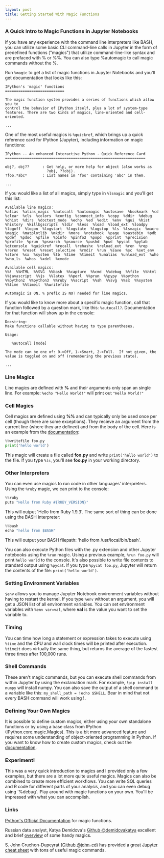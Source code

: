 ```yaml
---
layout: post
title: Getting Started With Magic Functions
---
```


<h3>A Quick Intro to Magic Functions in Jupyter Notebooks</h3>

If you have any experience with the command line interpreters like BASH, you can utilize some basic CLI command-line calls in Jupyter in the form of predefined functions ("magics") that utilize command-line-like syntax and are prefaced with % or %%. You can also type %automagic to call magic commands without the %.

Run `%magic` to get a list of magic functions in Jupyter Notebooks and you'll get documentation that looks like this:

```text
IPython's 'magic' functions
===========================

The magic function system provides a series of functions which allow you to
control the behavior of IPython itself, plus a lot of system-type
features. There are two kinds of magics, line-oriented and cell-oriented.

...
```

One of the most useful magics is `%quickref`, which brings up a quick reference card for IPython (Jupyter), including information on magic functions:

```text
IPython -- An enhanced Interactive Python - Quick Reference Card
================================================================

obj?, obj??      : Get help, or more help for object (also works as
                   ?obj, ??obj).
?foo.*abc*       : List names in 'foo' containing 'abc' in them.

...
```

If you would like a list of all magics, simply type in `%lsmagic` and you'll get this list:

```text
Available line magics:
%alias  %alias_magic  %autocall  %automagic  %autosave  %bookmark  %cd  %clear  %cls  %colors  %config  %connect_info  %copy  %ddir  %debug  %dhist  %dirs  %doctest_mode  %echo  %ed  %edit  %env  %gui  %hist  %history  %killbgscripts  %ldir  %less  %load  %load_ext  %loadpy  %logoff  %logon  %logstart  %logstate  %logstop  %ls  %lsmagic  %macro  %magic  %matplotlib  %mkdir  %more  %notebook  %page  %pastebin  %pdb  %pdef  %pdoc  %pfile  %pinfo  %pinfo2  %popd  %pprint  %precision  %profile  %prun  %psearch  %psource  %pushd  %pwd  %pycat  %pylab  %qtconsole  %quickref  %recall  %rehashx  %reload_ext  %ren  %rep  %rerun  %reset  %reset_selective  %rmdir  %run  %save  %sc  %set_env  %store  %sx  %system  %tb  %time  %timeit  %unalias  %unload_ext  %who  %who_ls  %whos  %xdel  %xmode

Available cell magics:
%%!  %%HTML  %%SVG  %%bash  %%capture  %%cmd  %%debug  %%file  %%html  %%javascript  %%js  %%latex  %%perl  %%prun  %%pypy  %%python  %%python2  %%python3  %%ruby  %%script  %%sh  %%svg  %%sx  %%system  %%time  %%timeit  %%writefile

Automagic is ON, % prefix IS NOT needed for line magics.
```

If you would like to know more about a specific magic function, call that function followed by a question mark, like this: `%autocall?`. Documentation for that function will show up in the console:

```text
Docstring:
Make functions callable without having to type parentheses.

Usage:

   %autocall [mode]

The mode can be one of: 0->Off, 1->Smart, 2->Full.  If not given, the
value is toggled on and off (remembering the previous state).

...
```

<h3>Line Magics</h3>

Line magics are defined with __%__ and their arguments only span an single line. For example:
`%echo "Hello World!"` will print out `"Hello World!"`

<h3>Cell Magics</h3>

Cell magics are defined using __%%__ and can typically only be used once per cell (though there are some exceptions). They recieve an argument from the current line (where they are defined) and from the body of the cell. Here is an example from the [documentation](http://nbviewer.jupyter.org/github/ipython/ipython/blob/1.x/examples/notebooks/Cell%20Magics.ipynb):
```python
%%writefile foo.py
print('hello world')
```
This magic will create a file called __foo.py__ and write `print('hello world')` to the file. If you type `%ls`, you'll see __foo.py__ in your working directory. 

<h3>Other Interpreters</h3>

You can even use magics to run code in other languages' interpreters. Using the `%ruby` magic, we can print to the console: 

```python
%%ruby
puts "Hello from Ruby #{RUBY_VERSION}"
```

This will output 'Hello from Ruby 1.9.3'. The same sort of thing can be done using the BASH interpreter:

```python
%%bash
echo "hello from $BASH"
```

This will output your BASH filepath: 'hello from /usr/local/bin/bash'.

You can also execute Python files with the .py extension and other Jupyter notebooks using the `%run` magic. Using a previous example, `%run foo.py` will print `hello world` to the console. It's also possible to write file contents to standard output using `%pycat`. If you type `%pycat foo.py`, Jupyter will return the contents of the file: `print('hello world')`.

<h3>Setting Environment Variables</h3>

`$env` allows you to manage Jupyter Notebook environment variables without having to restart the kernel. If you type `%env` without an argument, you will get a JSON list of all environment variables. You can set environment variables with `%env var=val`, where __val__ is the value you want to set the variable to. 

<h3>Timing</h3>

You can time how long a statement or expression takes to execute using `%time` and the CPU and wall clock times will be printed after execution. `%timeit` does virtually the same thing, but returns the average of the fastest three times after 100,000 runs.

<h3>Shell Commands</h3>

These aren't magic commands, but you can execute shell commands from within Jupyter by using the exclamation mark. For example, `!pip install numpy` will install numpy. You can also save the output of a shell command to a variable like this: `my_shell_path = !echo $SHELL`. Bear in mind that not every BASH command will work using __!__.

<h3>Defining Your Own Magics</h3>

It is possible to define custom magics, either using your own standalone functions or by using a base class from IPython (IPython.core.magic.Magics). This is a bit more advanced feature and requires some understanding of object-oriented programming in Python. If you want to know how to create custom magics, check out the [documentation](https://ipython.org/ipython-doc/3/config/custommagics.html#defining-magics).

<h3>Experiment!</h3>
This was a very quick introduction to magics and I provided only a few examples, but there are a lot more quite useful magics. Magics can also be combined to create more efficient workflows. You can write SQL queries and R code for different parts of your analysis, and you can even debug using `%debug`. Play around with magic functions on your own. You'll be impressed with what you can accomplish. 

<h3>Links</h3>

[Python's Official Documentation](http://ipython.readthedocs.io/en/stable/interactive/magics.html) for magic functions. 

Russian data analyst, Katya Demidova's [Github @demidovakatya](https://github.com/demidovakatya) excellent and brief [overview](http://cotique.me/blog/ipython-magic) of some handy magics.

S. John Cruchon-Dupeyrat ([Github @john-cd](https://github.com/john-cd)) has provided a great [Jupyter cheat sheet](http://john-cd.com/cheatsheets/Python/Jupyter/) with tons of useful magic commands. 



